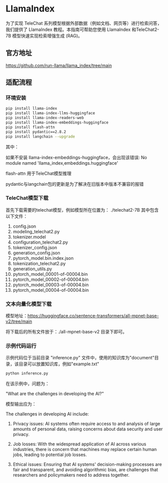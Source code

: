 
# LlamaIndex

为了实现 TeleChat 系列模型根据外部数据（例如文档、网页等）进行检索问答，我们提供了 LlamaIndex 教程。本指南可帮助您使用 LlamaIndex 和TeleChat2-7B 模型快速实现检索增强生成 (RAG)。


## 官方地址

https://github.com/run-llama/llama_index/tree/main


## 适配流程

### 环境安装
```bash
pip install llama-index
pip install llama-index-llms-huggingface
pip install llama-index-readers-web
pip install llama-index-embeddings-huggingface
pip install flash-attn
pip install pydantic==2.8.2
pip install langchain --upgrade 
```
其中：

如果不安装 llama-index-embeddings-huggingface，会出现该错误: No module named 'llama_index,embeddings.huggingface'

flash-attn 用于TeleChat模型推理

pydantic与langchain包的更新是为了解决在旧版本中版本不兼容的报错


### TeleChat模型下载
首先下载需要的telechat模型，例如模型所在位置为：
./telechat2-7B
其中包含以下文件：
1. config.json                 
2. modeling_telechat2.py               
3. tokenizer.model
4. configuration_telechat2.py            
5. tokenizer_config.json
6. generation_config.json      
7. pytorch_model.bin.index.json 
8. tokenization_telechat2.py     
9. generation_utils.py        
10. pytorch_model_00001-of-00004.bin  
11. pytorch_model_00002-of-00004.bin
12. pytorch_model_00003-of-00004.bin
13. pytorch_model_00004-of-00004.bin

### 文本向量化模型下载
模型地址：https://huggingface.co/sentence-transformers/all-mpnet-base-v2/tree/main

将下载后的所有文件放于：./all-mpnet-base-v2 目录下即可。

### 示例代码运行
示例代码位于当前目录 "inference.py" 文件中，使用的知识库为"document"目录，该目录可以放置知识库，例如"example.txt"

```bash
python inference.py
```

在该示例中，问题为：

"What are the challenges in developing the AI?"

模型输出应为：

The challenges in developing AI include:

1. Privacy issues: AI systems often require access to and analysis of large amounts of personal data, raising concerns about data security and user privacy.

2. Job losses: With the widespread application of AI across various industries, there is concern that machines may replace certain human jobs, leading to potential job losses.

3. Ethical issues: Ensuring that AI systems' decision-making processes are fair and transparent, and avoiding algorithmic bias, are challenges that researchers and policymakers need to address together.
